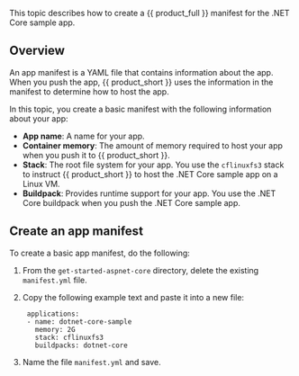 This topic describes how to create a {{ product_full }} manifest for the .NET Core sample app.

## Overview

An app manifest is a YAML file that contains information about the app.
When you push the app, {{ product_short }} uses the information in the manifest
to determine how to host the app.

In this topic, you create a basic manifest with the following information
about your app:

* **App name**: A name for your app.
* **Container memory**: The amount of memory required to host your app when you
push it to {{ product_short }}.
* **Stack**: The root file system for your app. You use the `cflinuxfs3` stack to
instruct {{ product_short }} to host the .NET Core sample app on a Linux VM.
* **Buildpack**: Provides runtime support for your app. You use the .NET Core
buildpack when you push the .NET Core sample app.

## Create an app manifest

To create a basic app manifest, do the following:

1. From the `get-started-aspnet-core` directory, delete the existing `manifest.yml` file.

1. Copy the following example text and paste it into a new file:

        applications:
        - name: dotnet-core-sample
          memory: 2G
          stack: cflinuxfs3
          buildpacks: dotnet-core

1. Name the file `manifest.yml` and save.
